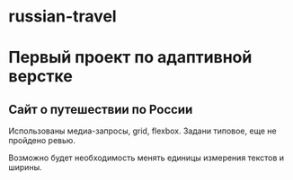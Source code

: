 # russian-travel
# Первый проект по адаптивной верстке

## Сайт о путешествии по России

Использованы медиа-запросы, grid, flexbox. 
Задани типовое, еще не пройдено ревью. 

Возможно будет необходимость менять единицы измерения текстов и ширины. 